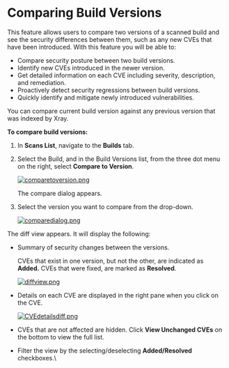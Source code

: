 # Comparing Build Versions

This feature allows users to compare two versions of a scanned build and see the security differences between them, such as any new CVEs that have been introduced. With this feature you will be able to:

* Compare security posture between two build versions.
* Identify new CVEs introduced in the newer version.
* Get detailed information on each CVE including severity, description, and remediation.
* Proactively detect security regressions between build versions.
* Quickly identify and mitigate newly introduced vulnerabilities.

You can compare current build version against any previous version that was indexed by Xray.

**To compare build versions:**

1. In **Scans List**, navigate to the **Builds** tab.
2.  Select the Build, and in the Build Versions list, from the three dot menu on the right, select **Compare to Version**.

    [![comparetoversion.png](https://jfrog.com/help/api/khub/maps/6nte66fuu2ZQMB2dfriysg/resources/AsmbghnIVlWrDOsF_xqbyA-6nte66fuu2ZQMB2dfriysg/content?v=cf764666713169da)](https://jfrog.com/help/viewer/attachment/6nte66fuu2ZQMB2dfriysg/AsmbghnIVlWrDOsF_xqbyA-6nte66fuu2ZQMB2dfriysg)

    The compare dialog appears.
3.  Select the version you want to compare from the drop-down.

    [![comparedialog.png](https://jfrog.com/help/api/khub/maps/6nte66fuu2ZQMB2dfriysg/resources/LRWHB_BzHIrF~Q8iR6m6_w-6nte66fuu2ZQMB2dfriysg/content?v=11247815211d9f16)](https://jfrog.com/help/viewer/attachment/6nte66fuu2ZQMB2dfriysg/LRWHB_BzHIrF~Q8iR6m6_w-6nte66fuu2ZQMB2dfriysg)

The diff view appears. It will display the following:

*   Summary of security changes between the versions.

    CVEs that exist in one version, but not the other, are indicated as **Added.** CVEs that were fixed, are marked as **Resolved**.

    [![diffview.png](https://jfrog.com/help/api/khub/maps/6nte66fuu2ZQMB2dfriysg/resources/mNZkf6z~BIMe8JE~WY_VjQ-6nte66fuu2ZQMB2dfriysg/content?v=7a88c1a93668a1ee)](https://jfrog.com/help/viewer/attachment/6nte66fuu2ZQMB2dfriysg/mNZkf6z~BIMe8JE~WY_VjQ-6nte66fuu2ZQMB2dfriysg)
*   Details on each CVE are displayed in the right pane when you click on the CVE.

    [![CVEdetailsdiff.png](https://jfrog.com/help/api/khub/maps/6nte66fuu2ZQMB2dfriysg/resources/Fuf2l7WmIoOlUk0NiNZ2xA-6nte66fuu2ZQMB2dfriysg/content?v=c804efe54d95f36c)](https://jfrog.com/help/viewer/attachment/6nte66fuu2ZQMB2dfriysg/Fuf2l7WmIoOlUk0NiNZ2xA-6nte66fuu2ZQMB2dfriysg)
* CVEs that are not affected are hidden. Click **View Unchanged CVEs** on the bottom to view the full list.
* Filter the view by the selecting/deselecting **Added/Resolved** checkboxes.\
